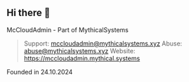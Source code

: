 ## Hi there 👋

McCloudAdmin - Part of MythicalSystems

> Support: mccloudadmin@mythicalsystems.xyz
> Abuse: abuse@mythicalsystems.xyz
> Website: https://mccloudadmin.mythical.systems

Founded in 24.10.2024
